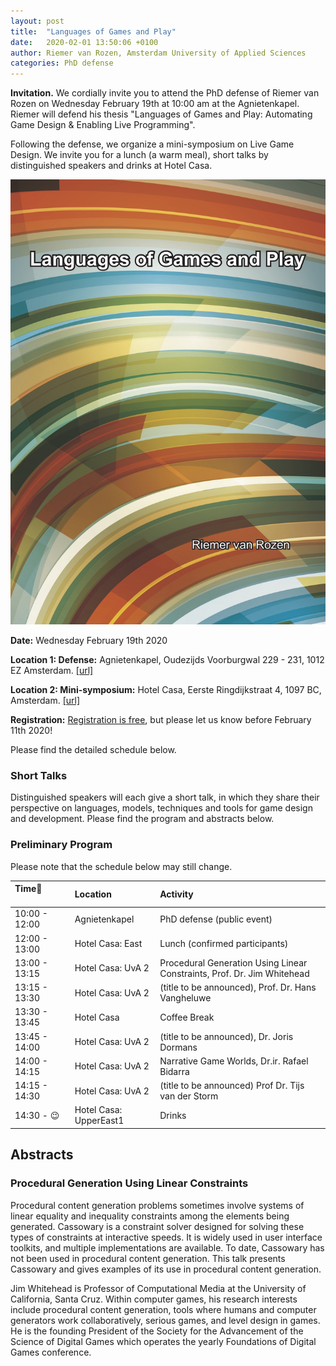 ```yaml
---
layout: post
title:  "Languages of Games and Play"
date:   2020-02-01 13:50:06 +0100
author: Riemer van Rozen, Amsterdam University of Applied Sciences
categories: PhD defense
---
```

**Invitation.** 
We cordially invite you to attend the PhD defense of Riemer van Rozen on Wednesday February 19th at 10:00 am at the Agnietenkapel. Riemer will defend his thesis "Languages of Games and Play: Automating Game Design & Enabling Live Programming".

Following the defense, we organize a mini-symposium on Live Game Design. We invite you for a lunch (a warm meal), short talks by distinguished speakers and drinks at Hotel Casa. 

![image alt >](/assets/Thesis_front_vRozen.jpg)

**Date:** Wednesday February 19th 2020

**Location 1: Defense:** Agnietenkapel, Oudezijds Voorburgwal 229 - 231, 1012 EZ Amsterdam. [[url]](https://www.uva.nl/locaties/binnenstad/agnietenkapel.html)

**Location 2: Mini-symposium:** Hotel Casa, Eerste Ringdijkstraat 4, 1097 BC, Amsterdam. [[url]](https://hotelcasa.nl/location/)

**Registration:** [Registration is free](https://forms.gle/HvKScRCPc3piCoMZ6), but please let us know before February 11th 2020!

Please find the detailed schedule below.

### Short Talks 
Distinguished speakers will each give a short talk, in which they share their perspective on languages, models, techniques and tools for game design and development.
Please find the program and abstracts below.

### Preliminary Program
Please note that the schedule below may still change.


| Time                | Location               | Activity                             |
|:--------------------|:-----------------------|:-------------------------------------|
| 10:00 - 12:00 | Agnietenkapel          | PhD defense (public event)           |
| 12:00 - 13:00 | Hotel Casa: East       | Lunch (confirmed participants)       |
| 13:00 - 13:15 | Hotel Casa: UvA 2      | Procedural Generation Using Linear Constraints, Prof. Dr. Jim Whitehead     |
| 13:15 - 13:30 | Hotel Casa: UvA 2      | (title to be announced), Prof. Dr. Hans Vangheluwe   |
| 13:30 - 13:45 | Hotel Casa             | Coffee Break                         |
| 13:45 - 14:00 | Hotel Casa: UvA 2      | (title to be announced), Dr. Joris Dormans           |
| 14:00 - 14:15 | Hotel Casa: UvA 2      | Narrative Game Worlds, Dr.ir. Rafael Bidarra       |
| 14:15 - 14:30 | Hotel Casa: UvA 2      | (title to be announced) Prof Dr. Tijs van der Storm |
| 14:30 - :wink:| Hotel Casa: UpperEast1 | Drinks                               |


## Abstracts

### Procedural Generation Using Linear Constraints
Procedural content generation problems sometimes involve systems of linear equality and inequality constraints among the elements being generated. Cassowary is a constraint solver designed for solving these types of constraints at interactive speeds. It is widely used in user interface toolkits, and multiple implementations are available. To date, Cassowary has not been used in procedural content generation. This talk presents Cassowary and gives examples of its use in procedural content generation.

Jim Whitehead is Professor of Computational Media at the University of California, Santa Cruz. Within computer games, his research interests include procedural content generation, tools where humans and computer generators work collaboratively, serious games, and level design in games. He is the founding President of the Society for the Advancement of the Science of Digital Games which operates the yearly Foundations of Digital Games conference. 

